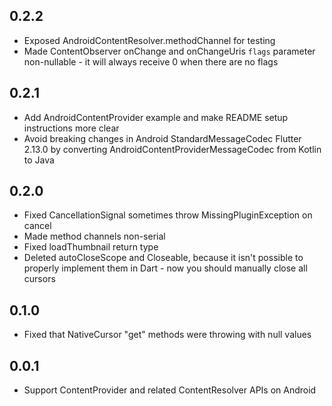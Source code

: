 ## 0.2.2

* Exposed AndroidContentResolver.methodChannel for testing
* Made ContentObserver onChange and onChangeUris `flags` parameter non-nullable - it will always receive 0 when there are no flags

## 0.2.1

* Add AndroidContentProvider example and make README setup instructions more clear
* Avoid breaking changes in Android StandardMessageCodec Flutter 2.13.0 by converting AndroidContentProviderMessageCodec from Kotlin to Java

## 0.2.0

* Fixed CancellationSignal sometimes throw MissingPluginException on cancel
* Made method channels non-serial
* Fixed loadThumbnail return type
* Deleted autoCloseScope and Closeable, because it isn't possible to properly implement them in Dart - now you should manually close all cursors

## 0.1.0

* Fixed that NativeCursor "get" methods were throwing with null values

## 0.0.1

* Support ContentProvider and related ContentResolver APIs on Android
